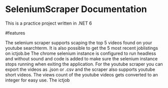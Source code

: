 # SeleniumScraper Documentation

This is a practice project written in .NET 6

#features

The selenium scraper supports scaping the top 5 videos found on your youtube searchterm. It is also possible to get the 5 most recent joblistings on ictjob.be
The chrome selenium instance is configured to run headless and without sound and code is added to make sure the selenium instance stops running when exiting the application.
For the youtube scraper you can export the videos as .json or .csv and the scraper also supports youtube short videos. 
The views count of the youtube videos gets converted to an integer for easy use.
The ictjob